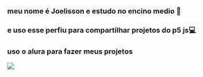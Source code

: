 ### meu nome é Joelisson e estudo no encino medio 📘

### e uso esse perfiu para compartilhar projetos do p5 js💻

### uso o alura para fazer meus projetos

![](https://media1.tenor.com/m/PH7h6is8MXYAAAAC/neymar-crian%C3%A7a.gif)
